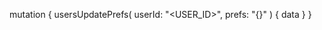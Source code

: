 mutation {
    usersUpdatePrefs(
        userId: "<USER_ID>",
        prefs: "{}"
    ) {
        data
    }
}
